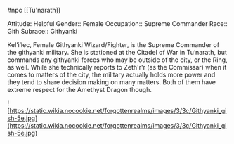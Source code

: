 #npc [[Tu'narath]]

Attitude: Helpful
Gender:: Female
Occupation:: Supreme Commander
Race:: Gith
Subrace:: Githyanki

Kel’i’lec, Female Githyanki Wizard/Fighter, is the Supreme Commander of the githyanki military. She is stationed at the Citadel of War in Tu’narath, but commands any githyanki forces who may be outside of the city, or the Ring, as well. While she technically reports to Zeth'r'r (as the Commissar) when it comes to matters of the city, the military actually holds more power and they tend to share decision making on many matters. Both of them have extreme respect for the Amethyst Dragon though.

![https://static.wikia.nocookie.net/forgottenrealms/images/3/3c/Githyanki_gish-5e.jpg](https://static.wikia.nocookie.net/forgottenrealms/images/3/3c/Githyanki_gish-5e.jpg)